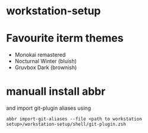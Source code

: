 # workstation-setup

# Favourite iterm themes

- Monokai remastered
- Nocturnal Winter (bluish)
- Gruvbox Dark (brownish)

# manuall install abbr

and import git-plugin aliases using 

`abbr import-git-aliases --file <path to workstation setup>/workstation-setup/shell/git-plugin.zsh`
